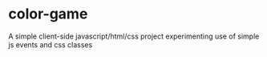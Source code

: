 # color-game
A simple client-side javascript/html/css project experimenting use of simple js events and css classes

